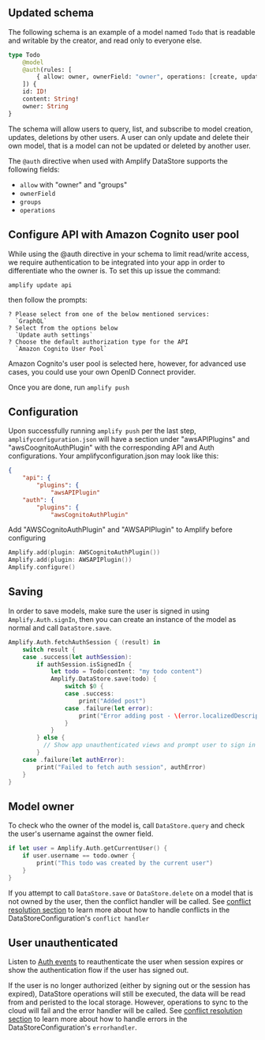 ## Updated schema

The following schema is an example of a model named `Todo` that is readable and writable by the creator, and read only to everyone else.

```graphql
type Todo
    @model
    @auth(rules: [
        { allow: owner, ownerField: "owner", operations: [create, update, delete] },
    ]) {
    id: ID!
    content: String!
    owner: String
}
```

The schema will allow users to query, list, and subscribe to model creation, updates, deletions by other users. A user can only update and delete their own model, that is a model can not be updated or deleted by another user.

The `@auth` directive when used with Amplify DataStore supports the following fields:

  - `allow` with "owner" and "groups"
  - `ownerField`
  - `groups`
  - `operations`

## Configure API with Amazon Cognito user pool

While using the @auth directive in your schema to limit read/write access, we require authentication to be integrated into your app in order to differentiate who the owner is. To set this up issue the command:

```console
amplify update api
```

then follow the prompts:

```console
? Please select from one of the below mentioned services: 
  `GraphQL`
? Select from the options below 
  `Update auth settings`
? Choose the default authorization type for the API 
  `Amazon Cognito User Pool`
```

Amazon Cognito's user pool is selected here, however, for advanced use cases, you could use your own OpenID Connect provider.

Once you are done, run `amplify push` 

## Configuration

Upon successfully running `amplify push` per the last step, `amplifyconfiguration.json` will have a section under "awsAPIPlugins" and "awsCoognitoAuthPlugin" with the corresponding API and Auth configurations. Your amplifyconfiguration.json may look like this:

```json
{
    "api": {
        "plugins": {
            "awsAPIPlugin"
    "auth": {
        "plugins": {
            "awsCognitoAuthPlugin"
```

Add "AWSCognitoAuthPlugin" and "AWSAPIPlugin" to Amplify before configuring

```swift
Amplify.add(plugin: AWSCognitoAuthPlugin())
Amplify.add(plugin: AWSAPIPlugin())
Amplify.configure()
```

## Saving

In order to save models, make sure the user is signed in using `Amplify.Auth.signIn`, then you can create an instance of the model as normal and call `DataStore.save`.

```swift
Amplify.Auth.fetchAuthSession { (result) in
    switch result {
    case .success(let authSession):
        if authSession.isSignedIn {
            let todo = Todo(content: "my todo content")
            Amplify.DataStore.save(todo) {
                switch $0 {
                case .success:
                    print("Added post")
                case .failure(let error):
                    print("Error adding post - \(error.localizedDescription)")
                }
            }
        } else {
          // Show app unauthenticated views and prompt user to sign in again
        }
    case .failure(let authError):
        print("Failed to fetch auth session", authError)
    }
}
```

## Model owner

To check who the owner of the model is, call `DataStore.query` and check the user's username against the owner field. 
```swift
if let user = Amplify.Auth.getCurrentUser() {
    if user.username == todo.owner {
        print("This todo was created by the current user")
    }
}
```

If you attempt to call `DataStore.save` or `DataStore.delete` on a model that is not owned by the user, then the conflict handler will be called. See [conflict resolution section](~/lib/datastore/conflict.md) to learn more about how to handle conflicts in the DataStoreConfiguration's `conflict handler`

## User unauthenticated

Listen to [Auth events](~/lib/auth/auth-events.md) to reauthenticate the user when session expires or show the authentication flow if the user has signed out.

If the user is no longer authorized (either by signing out or the session has expired), DataStore operations will still be executed, the data will be read from and peristed to the local storage. However, operations to sync to the cloud will fail and the error handler will be called. See [conflict resolution section](~/lib/datastore/conflict.md) to learn more about how to handle errors in the DataStoreConfiguration's `errorhandler`. 